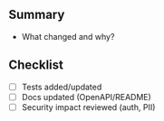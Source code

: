 ## Summary
- What changed and why?

## Checklist
- [ ] Tests added/updated
- [ ] Docs updated (OpenAPI/README)
- [ ] Security impact reviewed (auth, PII)
